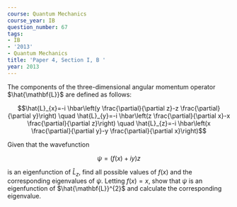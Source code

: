 ```yaml
---
course: Quantum Mechanics
course_year: IB
question_number: 67
tags:
- IB
- '2013'
- Quantum Mechanics
title: 'Paper 4, Section I, B '
year: 2013
---
```




The components of the three-dimensional angular momentum operator $\hat{\mathbf{L}}$ are defined as follows:

$$\hat{L}_{x}=-i \hbar\left(y \frac{\partial}{\partial z}-z \frac{\partial}{\partial y}\right) \quad \hat{L}_{y}=-i \hbar\left(z \frac{\partial}{\partial x}-x \frac{\partial}{\partial z}\right) \quad \hat{L}_{z}=-i \hbar\left(x \frac{\partial}{\partial y}-y \frac{\partial}{\partial x}\right)$$

Given that the wavefunction

$$\psi=(f(x)+i y) z$$

is an eigenfunction of $\hat{L}_{z}$, find all possible values of $f(x)$ and the corresponding eigenvalues of $\psi$. Letting $f(x)=x$, show that $\psi$ is an eigenfunction of $\hat{\mathbf{L}}^{2}$ and calculate the corresponding eigenvalue.